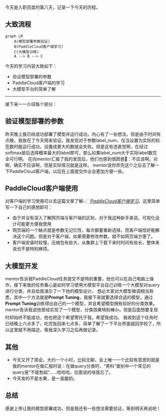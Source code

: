 今天是入职百度的第八天，记录一下今天的历程。

## 大致流程

```mermaid
graph LR
    A(模型部署参数验证)
    B(PaddleCloud客户端学习)
    C(大模型训练)
    A --> B --> C
```

今天的学习内容大致如下：
- 验证模型部署的参数
- PaddleCloud客户端的学习
- 大模型平台的简单了解

---
接下来一一介绍每个部分：

## 验证模型部署的参数
昨天晚上我已经成功部署了模型并运行成功，内心有了一些想法，但是由于时间有点晚，我放在了今天用来验证。我发现对于参数label_num，仅当设置为实际的标签数时能运行成功，设置成更大的数就会失败。但是这有违直觉啊，在经过softmax层后选择概率最大的label即可，那么如果label_num大于实际label数完全可行啊。
在向mentor汇报了我的发现后，他们也感到很困惑🤔：不应该啊。对啊，确实不应该啊，但是实际情况就是这样。
mentor说你弄完这个之后去了解一下PaddleCloud客户端，以后在上面提交作业会更加方便一些。

## PaddleCloud客户端使用
对客户端的学习使用可以去这篇文章了解👉🏻[*PaddleCloud客户端学习*](https://onebuaaer.us.kg/post/PaddleCloud-ke-hu-duan-xue-xi.html)。这里简单写一下自己的感想即可：
- 由于并没有深入了解网页端与客户端的区别，对于我这种新手来说，可视化设计可能更方便我使用
- 网页端的一个缺点就是参数无记忆性，每次都要重新选择，而客户端恰好能解决这个问题。但是对于客户端，如果需要修改参数，就不如网页端方便了。
- 客户端安装时较慢，压缩包有些大，从集群上下载下来时时间有些长，整体来说也不是特别麻烦。

## 大模型开发
mentor告诉我PaddleCloud任务提交不是特别重要，他也可以在自己电脑上操作，接下来我的任务重心是如何学习使用大模型平台自己训练一个大模型对query进行分类，并且给我演示了一下他的模型设计。
想必大家对大模型微调相当熟悉，其中一个方法就是**Prompt Tuning**，我接下来就要选择合适的模型，通过**Prompt Tuning**训练得出自己的一个模型，并且希望模型拥有较好的分类效果。mentor告诉我说他曾经实现了一个模型，分类效果特别棒👍，但是后面想要复现时却始终不能成功，他也把这个希望寄托于我，希望我成功。
我收到这个任务时已经晚上六点多了，吃完饭回来七点多，简单了解了一下平台界面就回学校了，所以这里就不再描述，等我深入学习之后再做记录。

## 其他
- 今天又开了周会，大约一个小时，比较无聊，会上唯一一个比较有意思的就是我的mentor在做汇报时说：在做query分类时，“男科”类别中一个常见的query是“不能勃起”……哈哈哈，后面说的啥我忘了。
- 今天发的不是水果，是一盒酸奶。

## 总结
感谢上帝让我的模型部署成功，但是我还有一些想法需要验证，等到明天再说吧！

<!-- ##{"timestamp":1730471013}## -->